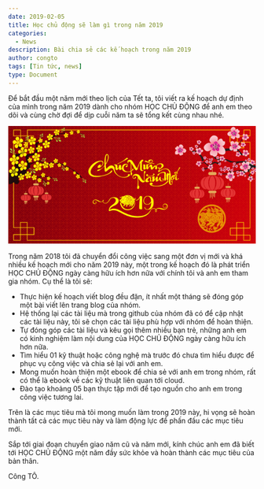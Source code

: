 ```yaml
---
date: 2019-02-05
title: Học chủ động sẽ làm gì trong năm 2019
categories:
  - News
description: Bài chia sẻ các kế hoạch trong năm 2019
author: congto
tags: [Tin tức, news]
type: Document
---
```

Để bắt đầu một năm mới theo lịch của Tết ta, tôi viết ra kế hoạch dự định của mình trong năm 2019 dành cho nhóm HỌC CHỦ ĐỘNG để anh em theo dõi và cùng chờ đợi để dịp cuỗi năm ta sẽ tổng kết cùng nhau nhé.

![Chúc mừng năm mới 2019](/images/HPNY2019.png)

Trong năm 2018 tôi đã chuyển đổi công việc sang một đơn vị mới và khá nhiều kế hoạch mới cho năm 2019 này, một trong kế hoạch đó là phát triển HỌC CHỦ ĐỘNG ngày càng hữu ích hơn nữa với chính tôi và anh em tham gia nhóm. Cụ thể là tôi sẽ:

- Thực hiện kế hoạch viết blog đều đặn, ít nhất một tháng sẽ đóng góp một bài viết lên trang blog của nhóm.
- Hệ thống lại các tài liệu mà trong github của nhóm đã có để cập nhật các tài liệu này, tôi sẽ chọn các tài liệu phù hợp với nhóm để hoàn thiện.
- Tự đóng góp các tài liệu và kêu gọi thêm nhiều bạn trẻ, những anh em có kinh nghiệm làm nội dung của HỌC CHỦ ĐỘNG ngày càng hữu ích hơn nữa.
- Tìm hiểu 01 kỹ thuật hoặc công nghệ mà trước đó chưa tìm hiểu được để phục vụ công việc và chia sẻ lại với anh em.
- Mong muốn hoàn thiện một ebook để chia sẻ với anh em trong nhóm, rất có thể là ebook về các kỹ thuật liên quan tới cloud.
- Đào tạo khoảng 05 bạn thực tập mới để tạo nguồn cho anh em trong công việc tương lai.

Trên là các mục tiêu mà tôi mong muốn làm trong 2019 này, hi vọng sẽ hoàn thành tất cả các mục tiêu này và làm động lực để phấn đấu các mục tiêu mới.

Sắp tới giai đoạn chuyển giao năm cũ và năm mới, kính chúc anh em đã biết tới HỌC CHỦ ĐỘNG một năm đầy sức khỏe và hoàn thành các mục tiêu của bản thân.

Công TÔ.


